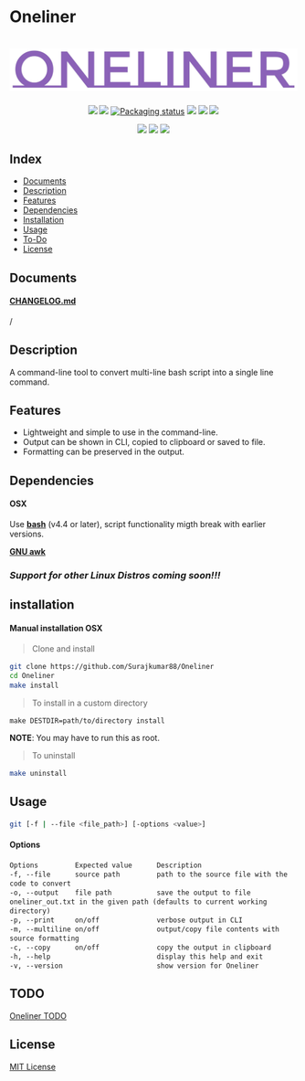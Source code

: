 #  Oneliner

# ![logo](imgs/oneliner-logo.png)

<p align="center">
<a href="./LICENSE"><img src="https://img.shields.io/badge/license-MIT-blue.svg"></a>
<a href="https://github.com/Surajkumar88/Oneliner/releases"><img src="https://img.shields.io/github/v/release/Surajkumar88/Oneliner"></a>
<a href="https://repology.org/metapackage/oneliner"><img src="https://repology.org/badge/tiny-repos/oneliner.svg" alt="Packaging status"></a>
<a href="https://tiswww.case.edu/php/chet/bash/bashtop.html"><img src="https://img.shields.io/badge/Bash-v4.4%5E-green?logo=GNU%20bash"></a>
<a href="https://github.com/Surajkumar88/Oneliner/actions/workflows/make_test.yml"><img src="https://github.com/Surajkumar88/Oneliner/actions/workflows/make_test.yml/badge.svg"></a>
<a href="https://github.com/Surajkumar88/Oneliner/actions/workflows/staging.yml"><img src="https://github.com/Surajkumar88/Oneliner/actions/workflows/staging.yml/badge.svg"></a>
</p>

<p align="center">
<a><img src="https://img.shields.io/badge/-OSX-grey?logo=apple"></a>
<a><img src="https://img.shields.io/badge/-Ubuntu-grey?logo=ubuntu"></a>
<a><img src="https://img.shields.io/badge/-Centos-grey?logo=centos"></a>
</p>

## Index

* [Documents](#documents)
* [Description](#description)
* [Features](#features)
* [Dependencies](#dependencies)
* [Installation](#installation)
* [Usage](#usage)
* [To-Do](#to-do)
* [License](#license)

## Documents

#### [CHANGELOG.md](CHANGELOG.md)
/
## Description

A command-line tool to convert multi-line bash script into a single line command.

## Features

* Lightweight and simple to use in the command-line.
* Output can be shown in CLI, copied to clipboard or saved to file.
* Formatting can be preserved in the output.

## Dependencies

#### OSX

Use **[bash](https://www.gnu.org/software/bash/)** (v4.4 or later), script functionality migth break with earlier versions. 

**[GNU awk](https://www.gnu.org/software/gawk/)**

### *Support for other Linux Distros coming soon!!!*

## installation

#### Manual installation OSX

> Clone and install 

```bash
git clone https://github.com/Surajkumar88/Oneliner
cd Oneliner
make install
```
> To install in a custom directory
```
make DESTDIR=path/to/directory install
```

**NOTE**: You may have to run this as root.
> To uninstall

```bash
make uninstall
```
## Usage
```bash
git [-f | --file <file_path>] [-options <value>]
```
#### Options

    Options         Expected value      Description
    -f, --file      source path         path to the source file with the code to convert
    -o, --output    file path           save the output to file oneliner_out.txt in the given path (defaults to current working directory)
    -p, --print     on/off              verbose output in CLI
    -m, --multiline on/off              output/copy file contents with source formatting 
    -c, --copy      on/off              copy the output in clipboard 
    -h, --help                          display this help and exit
    -v, --version                       show version for Oneliner

## TODO

[Oneliner TODO](https://github.com/users/Surajkumar88/projects/2)

## License

[MIT License](LICENSE.md)
